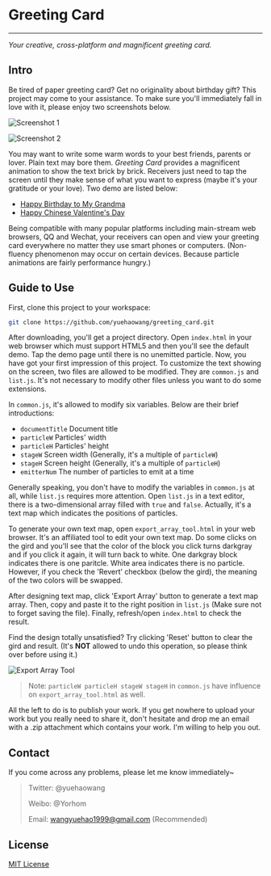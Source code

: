 # Greeting Card
---------------

*Your creative, cross-platform and magnificent greeting card.*

## Intro

Be tired of paper greeting card? Get no originality about birthday gift? This project may come to your assistance. To make sure you'll immediately fall in love with it, please enjoy two screenshots below.

![Screenshot 1](http://images.cnblogs.com/cnblogs_com/yorhom/731449/o_greeting_card1.png)

![Screenshot 2](http://images.cnblogs.com/cnblogs_com/yorhom/731449/o_greeting_card2.png)

You may want to write some warm words to your best friends, parents or lover. Plain text may bore them. *Greeting Card* provides a magnificent animation to show the text brick by brick. Receivers just need to tap the screen until they make sense of what you want to express (maybe it's your gratitude or your love). Two demo are listed below:

- [Happy Birthday to My Grandma](http://wyh.wjjsoft.com/demo/greeting_card_showcase/0/)
- [Happy Chinese Valentine's Day](http://wyh.wjjsoft.com/demo/greeting_card_showcase/1/)

Being compatible with many popular platforms including main-stream web browsers, QQ and Wechat, your receivers can open and view your greeting card everywhere no matter they use smart phones or computers. (Non-fluency phenomenon may occur on certain devices. Because particle animations are fairly performance hungry.)


## Guide to Use

First, clone this project to your workspace:

```bash
git clone https://github.com/yuehaowang/greeting_card.git
```

After downloading, you'll get a project directory. Open `index.html` in your web browser which must support HTML5 and then you'll see the default demo. Tap the demo page until there is no unemitted particle. Now, you have got your first impression of this project. To customize the text showing on the screen, two files are allowed to be modified. They are `common.js` and `list.js`. It's not necessary to modify other files unless you want to do some extensions.

In `common.js`, it's allowed to modify six variables. Below are their brief introductions:

- `documentTitle` Document title
- `particleW` Particles' width
- `particleH` Particles' height
- `stageW` Screen width (Generally, it's a multiple of `particleW`)
- `stageH` Screen height (Generally, it's a multiple of `particleH`)
- `emitterNum` The number of particles to emit at a time

Generally speaking, you don't have to modify the variables in `common.js` at all, while `list.js` requires more attention. Open `list.js` in a text editor, there is a two-dimensional array filled with `true` and `false`. Actually, it's a text map which indicates the positions of particles.

To generate your own text map, open `export_array_tool.html` in your web browser. It's an affiliated tool to edit your own text map. Do some clicks on the gird and you'll see that the color of the block you click turns darkgray and if you click it again, it will turn back to white. One darkgray block indicates there is one paritcle. White area indicates there is no particle. However, if you check the 'Revert' checkbox (below the gird), the meaning of the two colors will be swapped.

After designing text map, click 'Export Array' button to generate a text map array. Then, copy and paste it to the right position in `list.js` (Make sure not to forget saving the file). Finally, refresh/open `index.html` to check the result.

Find the design totally unsatisfied? Try clicking 'Reset' button to clear the gird and result. (It's **NOT** allowed to undo this operation, so please think over before using it.)

![Export Array Tool](http://images.cnblogs.com/cnblogs_com/yorhom/731449/o_export_array_tool.png)

> Note: `particleW particleH stageW stageH` in `common.js` have influence on `export_array_tool.html` as well.

All the left to do is to publish your work. If you get nowhere to upload your work but you really need to share it, don't hesitate and drop me an email with a .zip attachment which contains your work. I'm willing to help you out.


## Contact

If you come across any problems, please let me know immediately~

> Twitter: @yuehaowang
>
> Weibo: @Yorhom
>
> Email: wangyuehao1999@gmail.com (Recommended)


## License 

[MIT License](http://en.wikipedia.org/wiki/MIT_License)